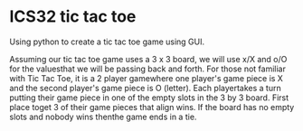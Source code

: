 # ICS32 tic tac toe

Using python to create a tic tac toe game using GUI.

Assuming our tic tac toe game uses a 3 x 3 board, we will use x/X and o/O for the valuesthat we will be passing back and forth. For those not familiar with Tic Tac Toe, it is a 2 player gamewhere one player's game piece is X and the second player's game piece is O (letter). Each playertakes a turn putting their game piece in one of the empty slots in the 3 by 3 board. First place toget 3 of their game pieces that align wins. If the board has no empty slots and nobody wins thenthe game ends in a tie.
